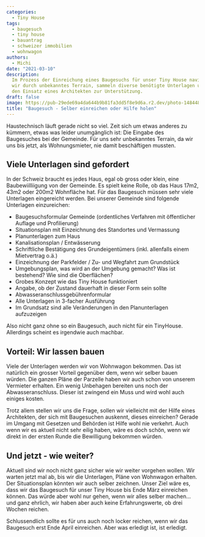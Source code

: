 ```yaml
---
categories:
  - Tiny House
tags:
  - baugesuch
  - tiny house
  - bauantrag
  - schweizer immobilien
  - wohnwagon
authors:
  - Michi
date: "2021-03-10"
description:
  Im Prozess der Einreichung eines Baugesuchs für unser Tiny House navigieren
  wir durch unbekanntes Terrain, sammeln diverse benötigte Unterlagen und überlegen
  den Einsatz eines Architekten zur Unterstützung.
draft: false
image: https://pub-29ede69a4da644b9b81fa3dd5f8e9d6a.r2.dev/photo-1484480974693-6ca0a78fb36b-scaled.webp
title: "Baugesuch - Selber einreichen oder Hilfe holen"
---
```


Haustechnisch läuft gerade nicht so viel. Zeit sich um etwas anderes zu
kümmern, etwas was leider unumgänglich ist: Die Eingabe des Baugesuches bei
der Gemeinde. Für uns sehr unbekanntes Terrain, da wir uns bis jetzt, als
Wohnungsmieter, nie damit beschäftigen mussten.

## Viele Unterlagen sind gefordert

In der Schweiz braucht es jedes Haus, egal ob gross oder klein, eine
Baubewiilliigung von der Gemeinde. Es spielt keine Rolle, ob das Haus 17m2,
43m2 oder 200m2 Wohnfläche hat. Für das Baugesuch müssen sehr viele Unterlagen
eingereicht werden. Bei unserer Gemeinde sind folgende Unterlagen
einzureichen:

- Baugesuchsformular Gemeinde (ordentliches Verfahren mit öffentlicher Auflage und Profilierung)
- Situationsplan mit Einzeichnung des Standortes und Vermassung
- Planunterlagen zum Haus
- Kanalisationsplan / Entwässerung
- Schriftliche Bestätigung des Grundeigentümers (inkl. allenfalls einem Mietvertrag o.ä.)
- Einzeichnung der Parkfelder / Zu- und Wegfahrt zum Grundstück
- Umgebungsplan, was wird an der Umgebung gemacht? Was ist bestehend? Wie sind die Oberflächen?
- Grobes Konzept wie das Tiny House funktioniert
- Angabe, ob der Zustand dauerhaft in dieser Form sein sollte
- Abwasseranschlussgebührenformular
- Alle Unterlagen in 3-facher Ausführung
- Im Grundsatz sind alle Veränderungen in den Planunterlagen aufzuzeigen

Also nicht ganz ohne so ein Baugesuch, auch nicht für ein TinyHouse.
Allerdings scheint es irgendwie auch machbar.

## Vorteil: Wir lassen bauen

Viele der Unterlagen werden wir von Wohnwagon bekommen. Das ist natürlich ein
grosser Vorteil gegenüber dem, wenn wir selber bauen würden. Die ganzen Pläne
der Parzelle haben wir auch schon von unserem Vermieter erhalten. Ein wenig
Unbehagen bereiten uns noch der Abwasseranschluss. Dieser ist zwingend ein
Muss und wird wohl auch einiges kosten.

Trotz allem stellen wir uns die Frage, sollen wir vielleicht mit der Hilfe
eines Architekten, der sich mit Baugesuchen auskennt, dieses einreichen?
Gerade im Umgang mit Gesetzen und Behörden ist Hilfe wohl nie verkehrt. Auch
wenn wir es aktuell nicht sehr eilig haben, wäre es doch schön, wenn wir
direkt in der ersten Runde die Bewilligung bekommen würden.

## Und jetzt - wie weiter?

Aktuell sind wir noch nicht ganz sicher wie wir weiter vorgehen wollen. Wir
warten jetzt mal ab, bis wir die Unterlagen, Pläne von Wohnwagon erhalten. Der
Situationsplan könnten wir auch selber zeichnen. Unser Ziel wäre es, dass wir
das Baugesuch für unser Tiny House bis Ende März einreichen können. Das würde
aber wohl nur gehen, wenn wir alles selber machen…und ganz ehrlich, wir haben
aber auch keine Erfahrungswerte, ob drei Wochen reichen.

Schlussendlich sollte es für uns auch noch locker reichen, wenn wir das
Baugesuch erst Ende April einreichen. Aber was erledigt ist, ist erledigt.
